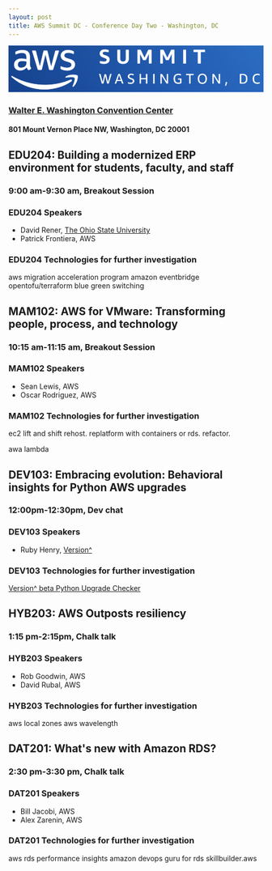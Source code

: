 ```yaml
---
layout: post
title: AWS Summit DC - Conference Day Two - Washington, DC
---
```


[![AWS Summits Washington DC](/images/AWSsummitLogoWashingtonDC.png "AWS Summits Washington DC")](https://aws.amazon.com/events/summits/washington-dc/)

### [Walter E. Washington Convention Center](https://eventsdc.com/venue/walter-e-washington-convention-center)

#### 801 Mount Vernon Place NW, Washington, DC 20001

## EDU204: Building a modernized ERP environment for students, faculty, and staff

### 9:00 am-9:30 am, Breakout Session

### EDU204 Speakers

* David Rener, [The Ohio State University](https://www.osu.edu)
* Patrick Frontiera, AWS

### EDU204 Technologies for further investigation

aws migration acceleration program
amazon eventbridge
opentofu/terraform
blue green switching

## MAM102: AWS for VMware: Transforming people, process, and technology

### 10:15 am-11:15 am, Breakout Session

### MAM102 Speakers

* Sean Lewis, AWS
* Oscar Rodriguez, AWS

### MAM102 Technologies for further investigation

ec2 lift and shift rehost. replatform with containers or rds. refactor.

awa lambda

## DEV103: Embracing evolution: Behavioral insights for Python AWS upgrades

### 12:00pm-12:30pm, Dev chat

### DEV103 Speakers

* Ruby Henry, [Version^](https://versionup.tech)

### DEV103 Technologies for further investigation

[Version^ beta Python Upgrade Checker](https://versionup.tech/beta)

## HYB203: AWS Outposts resiliency

### 1:15 pm-2:15pm, Chalk talk

### HYB203 Speakers

* Rob Goodwin, AWS
* David Rubal, AWS

### HYB203 Technologies for further investigation

aws local zones
aws wavelength

## DAT201: What's new with Amazon RDS?

### 2:30 pm-3:30 pm, Chalk talk

### DAT201 Speakers

* Bill Jacobi, AWS
* Alex Zarenin, AWS

### DAT201 Technologies for further investigation

aws rds performance insights
amazon devops guru for rds
skillbuilder.aws
